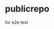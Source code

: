 # publicrepo
for e2e test





























































































































































































































































































































































































































































































































































































































































































































































































































































































































































































































































































































































































































































































































































































































































































































































































































































































































































































































































































































































































































































































































































































































































































































































































































































































































































































































































































































































































































